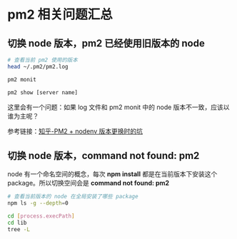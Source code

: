 # pm2 相关问题汇总

## 切换 node 版本，pm2 已经使用旧版本的 node

```bash
# 查看当前 pm2 使用的版本
head ~/.pm2/pm2.log

pm2 monit

pm2 show [server name]
```

这里会有一个问题：如果 log 文件和 pm2 monit 中的 node 版本不一致，应该以谁为主呢？

参考链接：[知乎-PM2 + nodenv 版本更换时的坑](https://zhuanlan.zhihu.com/p/28896850)

## 切换 node 版本，command not found: pm2

node 有一个命名空间的概念，每次 **npm install** 都是在当前版本下安装这个 package。所以切换空间会是 **command not found: pm2**

```bash
# 查看当前版本的 node 在全局安装了哪些 package
npm ls -g --depth=0

cd [process.execPath]
cd lib
tree -L
```
